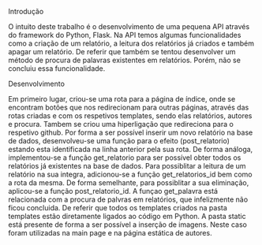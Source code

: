 Introdução

  O intuito deste trabalho é o desenvolvimento de uma pequena API através do framework do Python, Flask. Na API temos algumas funcionalidades como a criação de um relatório, a leitura dos relatórios já criados e também apagar um relatório. De referir que também se tentou desenvolver um método de procura de palavras existentes em relatórios. Porém, não se concluiu essa funcionalidade.

Desenvolvimento

  Em primeiro lugar, criou-se uma rota para a página de índice, onde se encontram botões que nos redirecionam para outras páginas, através das rotas criadas e com os respetivos templates, sendo elas relatórios, autores e procura.
  Tambem se criou uma hiperligação que redireciona para o respetivo github.
  Por forma a ser possível inserir um novo relatório na base de dados, desenvolveu-se uma função para o efeito (post_relatorio) estando esta identificada na linha anterior pela sua rota.
  De forma análoga, implementou-se a função get_relatorio para ser possível obter todos os relatórios já existentes na base de dados.
  Para possiblitar a leitura de um relatório na sua integra, adicionou-se a função get_relatorios_id bem como a rota da mesma. De forma semelhante, para possiblitar a sua eliminação, aplicou-se a função post_relatorio_id. 
  A funçao get_palavra está relacionada com a procura de palvras em relatórios, que infelizmente não ficou concluida.
    De referir que todos os templates criados na pasta templates estão diretamente ligados ao código em Python.
    A pasta static está presente de forma a ser possível a inserção de imagens. Neste caso foram utilizadas na  main page e na página estática de autores.
    
